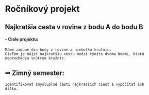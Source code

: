 # Ročníkový projekt
## Najkratšia cesta v rovine z bodu A do bodu B

#### - Ciele projektu: 
    Máme zadané dva body v rovine a niekoľko kružníc.
    Cieľom je nájsť najkratšiu cestu medzi týmito dvoma bodmi, ktorá neprechádza vnútrom kružníc.
## ➟ Zimný semester:
    Identifikovať zmysluplné časti najkratších ciest a vypočítať ich dĺžku.
